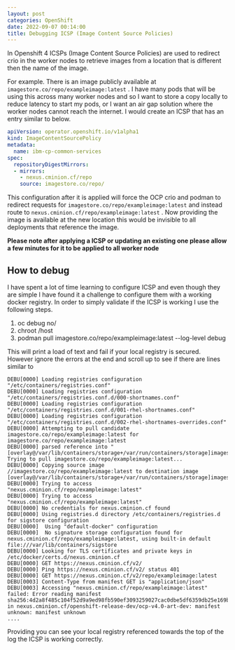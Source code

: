```yaml
---
layout: post
categories: OpenShift
date: 2022-09-07 00:14:00
title: Debugging ICSP (Image Content Source Policies)  
---
```


In Openshift 4 ICSPs (Image Content Source Policies) are used to redirect crio in the worker nodes to retrieve images from a location that is different then the name of the image.

<!--more-->



For example. There is an image publicly available at `imagestore.co/repo/exampleimage:latest` . I have many pods that will be using this across many worker nodes and so I want to store a copy locally to reduce latency to start my pods, or I want an air gap solution where the worker nodes cannot reach the internet.  I would create an ICSP that has an entry similar to below.

```yaml
apiVersion: operator.openshift.io/v1alpha1
kind: ImageContentSourcePolicy
metadata:
  name: ibm-cp-common-services
spec:
  repositoryDigestMirrors:
  - mirrors:
    - nexus.cminion.cf/repo
    source: imagestore.co/repo/
```


This configuration after it is applied will force the OCP crio and podman to redirect requests for `imagestore.co/repo/exampleimage:latest` and instead route to `nexus.cminion.cf/repo/exampleimage:latest` . Now providing the image is available at the new location this would be invisible to all deployments that reference the image.

**Please note after applying a ICSP or updating an existing one please allow a few minutes for it to be applied to all worker node**


## How to debug

I have spent a lot of time learning to configure ICSP and even though they are simple I have found it a challenge to configure them with a working docker registry. In order to simply validate if the ICSP is working I use the following steps.

1. oc debug no/<any worker node>
2. chroot /host
3. podman pull imagestore.co/repo/exampleimage:latest --log-level debug

This will print a load of text and fail if your local registry is secured. However ignore the errors at the end and scroll up to see if there are lines similar to

```
DEBU[0000] Loading registries configuration "/etc/containers/registries.conf"
DEBU[0000] Loading registries configuration "/etc/containers/registries.conf.d/000-shortnames.conf"
DEBU[0000] Loading registries configuration "/etc/containers/registries.conf.d/001-rhel-shortnames.conf"
DEBU[0000] Loading registries configuration "/etc/containers/registries.conf.d/002-rhel-shortnames-overrides.conf"
DEBU[0000] Attempting to pull candidate imagestore.co/repo/exampleimage:latest for imagestore.co/repo/exampleimage:latest
DEBU[0000] parsed reference into "[overlay@/var/lib/containers/storage+/var/run/containers/storage]imagestore.co/repo/exampleimage:latest"
Trying to pull imagestore.co/repo/exampleimage:latest...
DEBU[0000] Copying source image //imagestore.co/repo/exampleimage:latest to destination image [overlay@/var/lib/containers/storage+/var/run/containers/storage]imagestore.co/repo/exampleimage:latest
DEBU[0000] Trying to access "nexus.cminion.cf/repo/exampleimage:latest"
DEBU[0000] Trying to access "nexus.cminion.cf/repo/exampleimage:latest"
DEBU[0000] No credentials for nexus.cminion.cf found
DEBU[0000] Using registries.d directory /etc/containers/registries.d for sigstore configuration
DEBU[0000]  Using "default-docker" configuration        
DEBU[0000]  No signature storage configuration found for nexus.cminion.cf/repo/exampleimage:latest, using built-in default file:///var/lib/containers/sigstore
DEBU[0000] Looking for TLS certificates and private keys in /etc/docker/certs.d/nexus.cminion.cf
DEBU[0000] GET https://nexus.cminion.cf/v2/          
DEBU[0000] Ping https://nexus.cminion.cf/v2/ status 401
DEBU[0000] GET https://nexus.cminion.cf/v2/repo/exampleimage:latest
DEBU[0003] Content-Type from manifest GET is "application/json"
DEBU[0003] Accessing "nexus.cminion.cf/repo/exampleimage:latest" failed: Error reading manifest sha256:4d2a8f485c104f52d9a9ed98fb590ef3093259027cac0dbe5df6359db25e169b in nexus.cminion.cf/openshift-release-dev/ocp-v4.0-art-dev: manifest unknown: manifest unknown
....
```


Providing  you can see your local registry referenced towards the top of the log the ICSP is working correctly.
